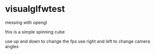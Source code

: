 # visualglfwtest
messing with opengl 

this is a simple spinning cube

use up and down to change the fps
use right and left to change camera angles
